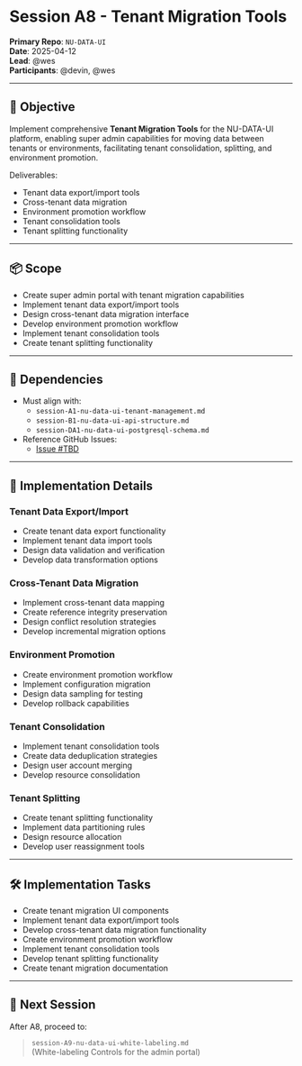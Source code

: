 # Session A8 - Tenant Migration Tools

**Primary Repo**: `NU-DATA-UI`  
**Date**: 2025-04-12  
**Lead**: @wes  
**Participants**: @devin, @wes

---

## 🎯 Objective

Implement comprehensive **Tenant Migration Tools** for the NU-DATA-UI platform, enabling super admin capabilities for moving data between tenants or environments, facilitating tenant consolidation, splitting, and environment promotion.

Deliverables:
- Tenant data export/import tools
- Cross-tenant data migration
- Environment promotion workflow
- Tenant consolidation tools
- Tenant splitting functionality

---

## 📦 Scope

- Create super admin portal with tenant migration capabilities
- Implement tenant data export/import tools
- Design cross-tenant data migration interface
- Develop environment promotion workflow
- Implement tenant consolidation tools
- Create tenant splitting functionality

---

## 🔗 Dependencies

- Must align with:
  - `session-A1-nu-data-ui-tenant-management.md`
  - `session-B1-nu-data-ui-api-structure.md`
  - `session-DA1-nu-data-ui-postgresql-schema.md`
- Reference GitHub Issues:
  - [Issue #TBD](https://github.com/nu-gui/NU-DATA-UI/issues)

---

## 🧠 Implementation Details

### Tenant Data Export/Import
- Create tenant data export functionality
- Implement tenant data import tools
- Design data validation and verification
- Develop data transformation options

### Cross-Tenant Data Migration
- Implement cross-tenant data mapping
- Create reference integrity preservation
- Design conflict resolution strategies
- Develop incremental migration options

### Environment Promotion
- Create environment promotion workflow
- Implement configuration migration
- Design data sampling for testing
- Develop rollback capabilities

### Tenant Consolidation
- Implement tenant consolidation tools
- Create data deduplication strategies
- Design user account merging
- Develop resource consolidation

### Tenant Splitting
- Create tenant splitting functionality
- Implement data partitioning rules
- Design resource allocation
- Develop user reassignment tools

---

## 🛠️ Implementation Tasks

- Create tenant migration UI components
- Implement tenant data export/import tools
- Develop cross-tenant data migration functionality
- Create environment promotion workflow
- Implement tenant consolidation tools
- Develop tenant splitting functionality
- Create tenant migration documentation

---

## 🚀 Next Session

After A8, proceed to:
> `session-A9-nu-data-ui-white-labeling.md`  
> (White-labeling Controls for the admin portal)
